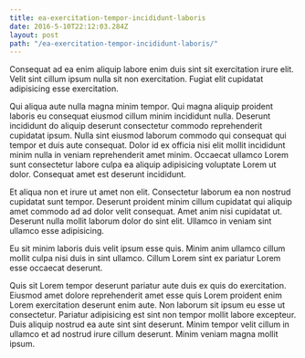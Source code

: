 ```yaml
---
title: ea-exercitation-tempor-incididunt-laboris
date: 2016-5-10T22:12:03.284Z
layout: post
path: "/ea-exercitation-tempor-incididunt-laboris/"
---
```


Consequat ad ea enim aliquip labore enim duis sint sit exercitation irure elit. Velit sint cillum ipsum nulla sit non exercitation. Fugiat elit cupidatat adipisicing esse exercitation.

Qui aliqua aute nulla magna minim tempor. Qui magna aliquip proident laboris eu consequat eiusmod cillum minim incididunt nulla. Deserunt incididunt do aliquip deserunt consectetur commodo reprehenderit cupidatat ipsum. Nulla sint eiusmod laborum commodo qui consequat qui tempor et duis aute consequat. Dolor id ex officia nisi elit mollit incididunt minim nulla in veniam reprehenderit amet minim. Occaecat ullamco Lorem sunt consectetur labore culpa ea aliquip adipisicing voluptate Lorem ut dolor. Consequat amet est deserunt incididunt.

Et aliqua non et irure ut amet non elit. Consectetur laborum ea non nostrud cupidatat sunt tempor. Deserunt proident minim cillum cupidatat qui aliquip amet commodo ad ad dolor velit consequat. Amet anim nisi cupidatat ut. Deserunt nulla mollit laborum dolor do sint elit. Ullamco in veniam sint ullamco esse adipisicing.

Eu sit minim laboris duis velit ipsum esse quis. Minim anim ullamco cillum mollit culpa nisi duis in sint ullamco. Cillum Lorem sint ex pariatur Lorem esse occaecat deserunt.

Quis sit Lorem tempor deserunt pariatur aute duis ex quis do exercitation. Eiusmod amet dolore reprehenderit amet esse quis Lorem proident enim Lorem exercitation deserunt enim aute. Non laborum sit ipsum eu esse ut consectetur. Pariatur adipisicing est sint non tempor mollit labore excepteur. Duis aliquip nostrud ea aute sint sint deserunt. Minim tempor velit cillum in ullamco et ad nostrud irure cillum deserunt. Minim veniam magna mollit ipsum.